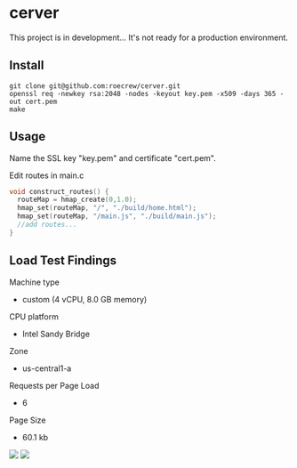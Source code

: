# cerver

This project is in development... It's not ready for a production environment.

## Install

````
git clone git@github.com:roecrew/cerver.git
openssl req -newkey rsa:2048 -nodes -keyout key.pem -x509 -days 365 -out cert.pem
make
````

## Usage

Name the SSL key "key.pem" and certificate "cert.pem".

Edit routes in main.c

````c
void construct_routes() {
  routeMap = hmap_create(0,1.0);
  hmap_set(routeMap, "/", "./build/home.html");
  hmap_set(routeMap, "/main.js", "./build/main.js");
  //add routes...
}
````

## Load Test Findings

Machine type
* custom (4 vCPU, 8.0 GB memory)

CPU platform
* Intel Sandy Bridge

Zone
* us-central1-a

Requests per Page Load
* 6

Page Size
* 60.1 kb

<img src="https://i.imgur.com/K39YjFx.png" />

<img src="https://i.imgur.com/KCdBLGr.png" />
